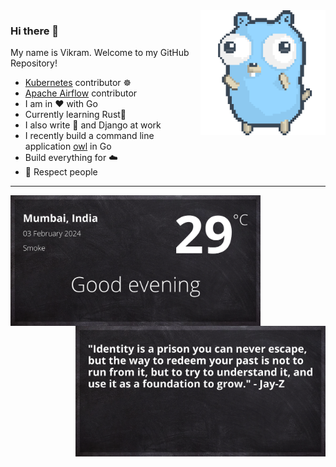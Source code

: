 <img align='right' src='https://github.com/vikramcse/vikramcse/blob/master/assets/gopher-dance-long-3x.gif' width='200"'>

### Hi there 👋

My name is Vikram. Welcome to my GitHub Repository!

- [Kubernetes](https://github.com/kubernetes/kubernetes/pulls?q=is%3Apr+sort%3Aupdated-desc+author%3Avikramcse+is%3Aclosed+is%3Amerged) contributor ☸
- [Apache Airflow](https://github.com/apache/airflow/pulls?q=is%3Apr+author%3Avikramcse+is%3Aclosed) contributor
- I am in ❤️ with Go
- Currently learning Rust🦀
- I also write 🐍 and Django at work
- I recently build a command line application [owl](https://github.com/vikramcse/owl) in Go
- Build everything for ☁️
- 👯 Respect people

---
<img align='left' src='https://github.com/vikramcse/vikramcse/blob/master/assets/day.png' width='400"'>
<img align='right' src='https://github.com/vikramcse/vikramcse/blob/master/assets/quote.png' width='400"'>
